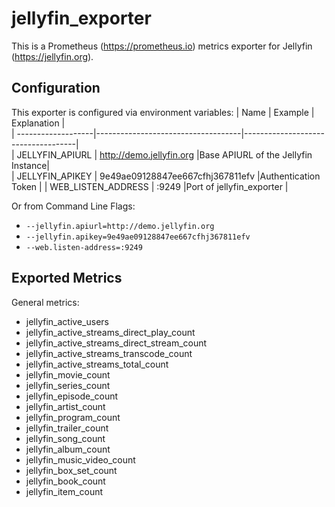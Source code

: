 # jellyfin_exporter
This is a Prometheus (https://prometheus.io) metrics exporter for Jellyfin (https://jellyfin.org).

## Configuration
This exporter is configured via environment variables:
|      Name          |      Example                       |         Explanation                |               
| -------------------|------------------------------------|------------------------------------|                                      
| JELLYFIN_APIURL    | http://demo.jellyfin.org           |Base APIURL of the Jellyfin Instance|             
| JELLYFIN_APIKEY    | 9e49ae09128847ee667cfhj367811efv   |Authentication Token                |
| WEB_LISTEN_ADDRESS |            :9249                   |Port of jellyfin_exporter           |

Or from Command Line Flags:
 * `--jellyfin.apiurl=http://demo.jellyfin.org`
 * `--jellyfin.apikey=9e49ae09128847ee667cfhj367811efv`
 * `--web.listen-address=:9249`
## Exported Metrics
General metrics:
* jellyfin_active_users                  
* jellyfin_active_streams_direct_play_count
* jellyfin_active_streams_direct_stream_count  
* jellyfin_active_streams_transcode_count
* jellyfin_active_streams_total_count   
* jellyfin_movie_count      
* jellyfin_series_count     
* jellyfin_episode_count    
* jellyfin_artist_count     
* jellyfin_program_count    
* jellyfin_trailer_count    
* jellyfin_song_count       
* jellyfin_album_count      
* jellyfin_music_video_count 
* jellyfin_box_set_count     
* jellyfin_book_count       
* jellyfin_item_count       